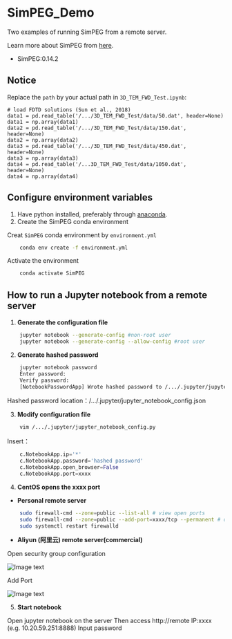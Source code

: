 # SimPEG_Demo
Two examples of running SimPEG  from a remote server.

Learn more about SimPEG from [here](https://pypi.org/project/SimPEG/).
- SimPEG:0.14.2
## Notice 
Replace the `path` by your actual path in `3D_TEM_FWD_Test.ipynb`:
```=python
# load FDTD solutions (Sun et al., 2018)
data1 = pd.read_table('/.../3D_TEM_FWD_Test/data/50.dat', header=None)
data1 = np.array(data1)
data2 = pd.read_table('/.../3D_TEM_FWD_Test/data/150.dat', header=None)
data2 = np.array(data2)
data3 = pd.read_table('/.../3D_TEM_FWD_Test/data/450.dat', header=None)
data3 = np.array(data3)
data4 = pd.read_table('/...3D_TEM_FWD_Test/data/1050.dat', header=None)
data4 = np.array(data4)
```

## Configure environment variables
1. Have python installed, preferably through [anaconda](https://www.anaconda.com/download/).
2. Create the SimPEG conda environment

Creat  `SimPEG`  conda environment by  `environment.yml`
```bash
	conda env create -f environment.yml
```
 Activate the environment
```bash
	conda activate SimPEG
```

## How to run a Jupyter notebook from a remote server
1. **Generate the configuration file**
```bash
	jupyter notebook --generate-config #non-root user
	jupyter notebook --generate-config --allow-config #root user
```
2. **Generate hashed password**
```bash
	jupyter notebook password
	Enter password:
	Verify password:
	[NotebookPasswordApp] Wrote hashed password to /.../.jupyter/jupyter_notebook_config.json
```    
Hashed password location：/.../.jupyter/jupyter_notebook_config.json

3. **Modify configuration file**
```bash
	vim /.../.jupyter/jupyter_notebook_config.py
```
Insert：
```python
	c.NotebookApp.ip='*'
	c.NotebookApp.password='hashed password'
	c.NotebookApp.open_browser=False
	c.NotebookApp.port=xxxx
```
4. **CentOS opens the xxxx port**
	
* **Personal remote server**
```bash
	sudo firewall-cmd --zone=public --list-all # view open ports
	sudo firewall-cmd --zone=public --add-port=xxxx/tcp --permanent # open xxxx port
	sudo systemctl restart firewalld
```
 
* **Aliyun (阿里云) remote server(commercial)**

	
Open security group configuration

![Image text](https://github.com/sustechgem/SimPEG_Demo/blob/main/3D_TEM_FWD_Test/images/安全组.png)

Add Port

![Image text](https://github.com/sustechgem/SimPEG_Demo/blob/main/3D_TEM_FWD_Test/images/添加端口.png)

5.  **Start notebook**

Open jupyter notebook on the server
Then access http://remote IP:xxxx  (e.g. 10.20.59.251:8888)
Input password





